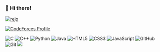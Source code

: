 ### 👋 Hi there!

[![rejo](http://mazassumnida.wtf/api/v2/generate_badge?boj=rejo)](https://acmicpc.net/user/rejo)

[![CodeForces Profile](http://cf.leed.at?id=rejo)](https://codeforces.com/profile/rejo)

![C](https://img.shields.io/badge/c-A8B9CC?style=for-the-badge&logo=c&logoColor=white")
![C++](https://img.shields.io/badge/c++-00599C?style=for-the-badge&logo=c%2B%2B&logoColor=white")
![Python](https://img.shields.io/badge/python-3776AB?style=for-the-badge&logo=python&logoColor=white")
![Java](https://img.shields.io/badge/java-007396?style=for-the-badge&logo=java&logoColor=white")
![HTML5](https://img.shields.io/badge/html5-E34F26?style=for-the-badge&logo=html5&logoColor=white")
![CSS3](https://img.shields.io/badge/css-1572B6?style=for-the-badge&logo=css3&logoColor=white")
![JavaScript](https://img.shields.io/badge/javascript-F7DF1E?style=for-the-badge&logo=javascript&logoColor=black")
![GitHub](https://img.shields.io/badge/github-181717?style=for-the-badge&logo=github&logoColor=white")
![Git](https://img.shields.io/badge/git-F05032?style=for-the-badge&logo=git&logoColor=white")
![](https://img.shields.io/badge/notion-000000?style=for-the-badge&logo=notion&logoColor=white")
